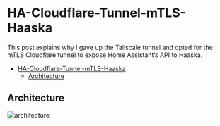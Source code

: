 # HA-Cloudflare-Tunnel-mTLS-Haaska
This post explains why I gave up the Tailscale tunnel and opted for the mTLS Cloudflare tunnel to expose Home Assistant’s API to Haaska.

- [HA-Cloudflare-Tunnel-mTLS-Haaska](#ha-cloudflare-tunnel-mtls-haaska)
  - [Architecture](#architecture)


## Architecture

![architecture](./docs/Architecture-Cloudflared%20Tunnel.png)